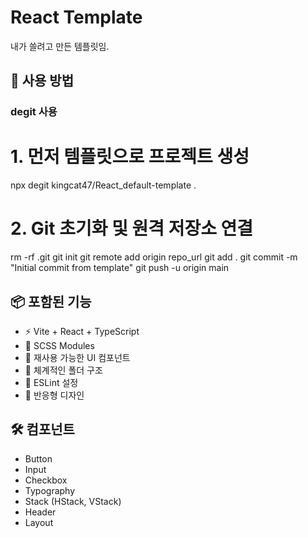 # React Template

내가 쓸려고 만든 템플릿임.

## 🚀 사용 방법

### degit 사용
# 1. 먼저 템플릿으로 프로젝트 생성
npx degit kingcat47/React_default-template .

# 2. Git 초기화 및 원격 저장소 연결
rm -rf .git 
git init
git remote add origin repo_url
git add .
git commit -m "Initial commit from template"
git push -u origin main


## 📦 포함된 기능

- ⚡ Vite + React + TypeScript
- 🎨 SCSS Modules
- 🧩 재사용 가능한 UI 컴포넌트
- 📁 체계적인 폴더 구조
- 🔧 ESLint 설정
- 📱 반응형 디자인

## 🛠️ 컴포넌트

- Button
- Input
- Checkbox
- Typography
- Stack (HStack, VStack)
- Header
- Layout
